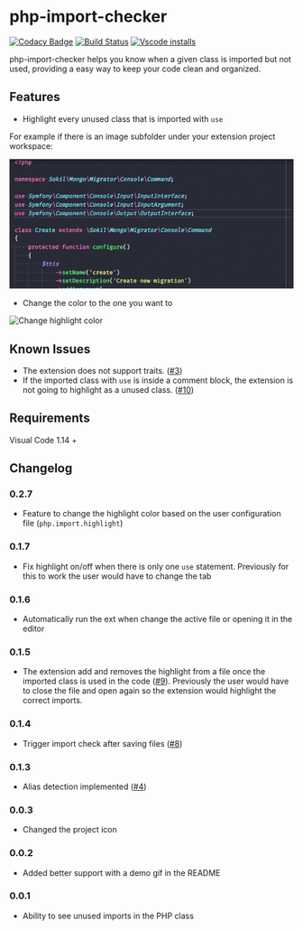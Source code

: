 # php-import-checker

[![Codacy Badge](https://api.codacy.com/project/badge/Grade/6369463772924ee984769c9eddde0cf4)](https://www.codacy.com/app/matheus-marabesi/php-import-checker?utm_source=github.com&utm_medium=referral&utm_content=marabesi/php-import-checker&utm_campaign=badger)
[![Build Status](https://travis-ci.org/marabesi/php-import-checker.svg?branch=master)](https://travis-ci.org/marabesi/php-import-checker)
[![ Vscode installs](https://vsmarketplacebadge.apphb.com/installs-short/marabesi.php-import-checker.svg)](https://vsmarketplacebadge.apphb.com/installs-short/marabesi.php-import-checker.svg)

php-import-checker helps you know when a given class is imported but not used, providing a easy way to keep your code clean and organized.

## Features

- Highlight every unused class that is imported with `use`

For example if there is an image subfolder under your extension project workspace:

![Highlight unused imports](demo.gif)

- Change the color to the one you want to

![Change highlight color](demo-color.gif)

## Known Issues

- The extension does not support traits. ([#3](https://github.com/marabesi/php-import-checker/issues/3))
- If the imported class with `use` is inside a comment block, the extension is
not going to highlight as a unused class. ([#10](https://github.com/marabesi/php-import-checker/issues/10))



## Requirements

Visual Code 1.14 +

## Changelog

### 0.2.7

- Feature to change the highlight color based on the user configuration file
(`php.import.highlight`)

### 0.1.7

- Fix highlight on/off when there is only one `use` statement. Previously
for this to work the user would have to change the tab

### 0.1.6

- Automatically run the ext when change the active file or opening it in the editor

### 0.1.5

- The extension add and removes the highlight from a file once the imported class is used in the code ([#9](https://github.com/marabesi/php-import-checker/issues/9)). Previously the user would have to close the file and open again so the extension would highlight the correct imports.

### 0.1.4

- Trigger import check after saving files ([#8](https://github.com/marabesi/php-import-checker/pull/8))

### 0.1.3

- Alias detection implemented ([#4](https://github.com/marabesi/php-import-checker/pull/4))

### 0.0.3

- Changed the project icon

### 0.0.2

- Added better support with a demo gif in the README

### 0.0.1

- Ability to see unused imports in the PHP class
